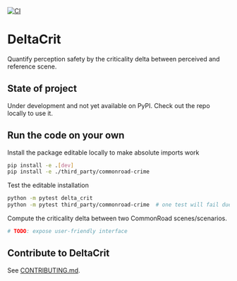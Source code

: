 [![CI](https://github.com/michael-hoss/delta-crit/actions/workflows/pytest.yaml/badge.svg)](https://github.com/michael-hoss/delta-crit/actions/workflows/pytest.yaml)


# DeltaCrit

Quantify perception safety by the criticality delta between perceived and reference scene.

## State of project

Under development and not yet available on PyPI. Check out the repo locally to use it.

## Run the code on your own

Install the package editable locally to make absolute imports work
```bash
pip install -e .[dev]
pip install -e ./third_party/commonroad-crime
```

Test the editable installation
```bash
python -m pytest delta_crit
python -m pytest third_party/commonroad-crime  # one test will fail due to a missing icon
```

Compute the criticality delta between two CommonRoad scenes/scenarios.

```bash
# TODO: expose user-friendly interface
```

## Contribute to DeltaCrit

See [CONTRIBUTING.md](CONTRIBUTING.md).
